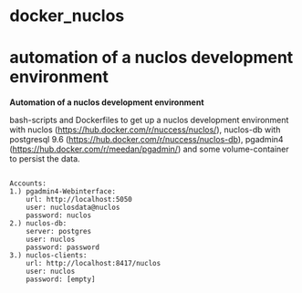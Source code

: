 # docker_nuclos
automation of a nuclos development environment
=======
<b>Automation of a nuclos development environment</b>

bash-scripts and Dockerfiles to get up a nuclos development environment with nuclos (https://hub.docker.com/r/nuccess/nuclos/), nuclos-db with postgresql 9.6 (https://hub.docker.com/r/nuccess/nuclos-db), pgadmin4 (https://hub.docker.com/r/meedan/pgadmin/) and some volume-container to persist the data.

<pre><code>
Accounts:
1.) pgadmin4-Webinterface:
	url: http://localhost:5050
	user: nuclosdata@nuclos
	password: nuclos
2.) nuclos-db:
	server: postgres
	user: nuclos
	password: password
3.) nuclos-clients:
	url: http://localhost:8417/nuclos
	user: nuclos
	password: [empty]
</code></pre>
